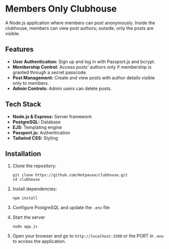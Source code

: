 # Members Only Clubhouse

A Node.js application where members can post anonymously. Inside the clubhouse, members can view post authors; outside, only the posts are visible.

## Features

- **User Authentication:** Sign up and log in with Passport.js and bcrypt.
- **Membership Control:** Access posts' authors only if membership is granted through a secret passcode.
- **Post Management:** Create and view posts with author details visible only to members.
- **Admin Controls:** Admin users can delete posts.

## Tech Stack

- **Node.js & Express:** Server framework
- **PostgreSQL:** Database
- **EJS:** Templating engine
- **Passport.js:** Authentication
- **Tailwind CSS:** Styling

## Installation

1. Clone the repository:
   ```
   git clone https://github.com/Hotpause/clubhouse.git
   cd clubhouse
   ```

2. Install dependencies:
   ```
   npm install
   ```

3. Configure PostgreSQL and update the `.env` file

4. Start the server
   ```
   node app.js
   ```
5. Open your browser and go to `http://localhost:3300` or the PORT in `.env` to access the application.

